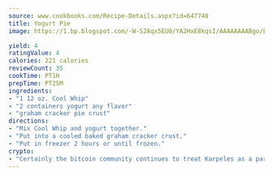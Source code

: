 ```yaml
---
source: www.cookbooks.com/Recipe-Details.aspx?id=647740
title: Yogurt Pie
image: https://1.bp.blogspot.com/-W-S2Aqx5EU0/YA2HxE8kqsI/AAAAAAAABgo/LNxJ2X_rvYgPNsplYMgQNjuwxaZ0e3pQQCLcBGAsYHQ/s320/17.png

yield: 4
ratingValue: 4
calories: 221 calories
reviewCount: 35
cookTime: PT1H
prepTime: PT25M
ingredients:
- "1 12 oz. Cool Whip"
- "2 containers yogurt any flavor"
- "graham cracker pie crust"
directions:
- "Mix Cool Whip and yogurt together."
- "Put into a cooled baked graham cracker crust."
- "Put in freezer 2 hours or until frozen."
crypto:
- "Certainly the bitcoin community continues to treat Karpeles as a pariah."
---
```

